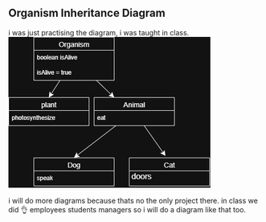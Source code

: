 ##  Organism Inheritance Diagram

i was just practising the diagram, i was taught in class.
![Organism UML Diagram](assets/mypractise1.png)

i will do more diagrams because thats no the only project there.
in class we did 👌
employees 
students 
managers 
so i will do a diagram like that too.